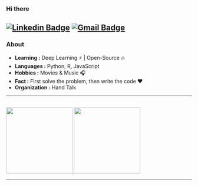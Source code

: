 ### Hi there
[![Linkedin Badge](https://img.shields.io/badge/-Wesley_Maia-blue?style=flat-square&logo=Linkedin&logoColor=white&link=https://https://www.linkedin.com/in/wesley-maia-62009612a/)](https://www.linkedin.com/in/wesley-maia-62009612a/) [![Gmail Badge](https://img.shields.io/badge/-wesleymaia999@gmail.com-c14438?style=flat-square&logo=Gmail&logoColor=white&link=mailto:wesleymaia999@gmail.com)](mailto:wesleymaia999@gmail.com)
---------------------------------------------------------------------------------------------------------------------------------------------------------------------------------
### About

-  **Learning :** Deep Learning :zap: | Open-Source :fire:	
-  **Languages :** Python, R, JavaScript
-  **Hobbies :** Movies & Music :headphones:
-  **Fact :** First solve the problem, then write the code :heart: 
-  **Organization :** Hand Talk

---------------------------------------------------------------------------------------------------------------------------------------------------------------------------------

<br/>

<a href="https://github.com/WMaia9">
  <img height="180em" src="https://github-readme-stats.vercel.app/api?username=WMaia9&theme=buefy&show_icons=true" />
  <img height="180em" src="https://github-readme-stats.vercel.app/api/top-langs/?username=WMaia9&theme=buefy&layout=compact" />
</a>

<br/>

---------------------------------------------------------------------------------------------------------------------------------------------------------------------------------
